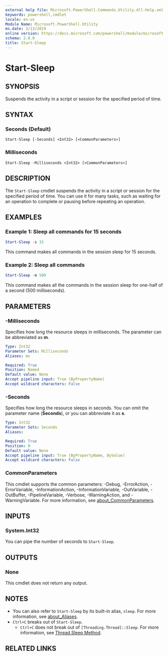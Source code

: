```yaml
---
external help file: Microsoft.PowerShell.Commands.Utility.dll-Help.xml
keywords: powershell,cmdlet
locale: en-us
Module Name: Microsoft.PowerShell.Utility
ms.date: 3/13/2019
online version: https://docs.microsoft.com/powershell/module/microsoft.powershell.utility/start-sleep?view=powershell-5.0&WT.mc_id=ps-gethelp
schema: 2.0.0
title: Start-Sleep
---
```

# Start-Sleep

## SYNOPSIS
Suspends the activity in a script or session for the specified period of time.

## SYNTAX

### Seconds (Default)

```
Start-Sleep [-Seconds] <Int32> [<CommonParameters>]
```

### Milliseconds

```
Start-Sleep -Milliseconds <Int32> [<CommonParameters>]
```

## DESCRIPTION

The `Start-Sleep` cmdlet suspends the activity in a script or session for the specified period of
time.
You can use it for many tasks, such as waiting for an operation to complete or pausing before
repeating an operation.

## EXAMPLES

### Example 1: Sleep all commands for 15 seconds

```powershell
Start-Sleep -s 15
```

This command makes all commands in the session sleep for 15 seconds.

### Example 2: Sleep all commands

```powershell
Start-Sleep -m 500
```

This command makes all the commands in the session sleep for one-half of a second (500
milliseconds).

## PARAMETERS

### -Milliseconds

Specifies how long the resource sleeps in milliseconds.
The parameter can be abbreviated as **m**.

```yaml
Type: Int32
Parameter Sets: Milliseconds
Aliases: ms

Required: True
Position: Named
Default value: None
Accept pipeline input: True (ByPropertyName)
Accept wildcard characters: False
```

### -Seconds

Specifies how long the resource sleeps in seconds.
You can omit the parameter name (**Seconds**), or you can abbreviate it as **s**.

```yaml
Type: Int32
Parameter Sets: Seconds
Aliases:

Required: True
Position: 0
Default value: None
Accept pipeline input: True (ByPropertyName, ByValue)
Accept wildcard characters: False
```

### CommonParameters

This cmdlet supports the common parameters: -Debug, -ErrorAction, -ErrorVariable,
-InformationAction, -InformationVariable, -OutVariable, -OutBuffer, -PipelineVariable, -Verbose,
-WarningAction, and -WarningVariable. For more information, see [about_CommonParameters](../Microsoft.PowerShell.Core/About/about_CommonParameters.md).

## INPUTS

### System.Int32

You can pipe the number of seconds to `Start-Sleep`.

## OUTPUTS

### None

This cmdlet does not return any output.

## NOTES

- You can also refer to `Start-Sleep` by its built-in alias, `sleep`. For more information, see
  [about_Aliases](../Microsoft.PowerShell.Core/About/about_Aliases.md).
- `Ctrl+C` breaks out of `Start-Sleep`.
  - `Ctrl+C` does not break out of `[Threading.Thread]::Sleep`. For more information, see
    [Thread.Sleep Method](/dotnet/api/system.threading.thread.sleep).

## RELATED LINKS
